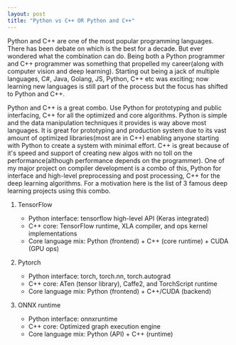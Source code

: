 ```yaml
---
layout: post
title: "Python vs C++ OR Python and C++"
---
```


Python and C++ are one of the most popular programming languages. There has been debate on which is the best for a decade. But ever wondered what the combination can do. Being both a Python programmer and C++ programmer was something that propelled my career(along with computer vision and deep learning). Starting out being a jack of multiple languages, C#, Java, Golang, JS, Python, C++ etc was exciting; now learning new languages is still part of the process but the focus has shifted to Python and C++. 

Python and C++ is a great combo. Use Python for prototyping and public interfacing, C++ for all the optimized and core algorithms. Python is simple and the data manipulation techniques it provides is way above most languages. It is great for prototyping and production system due to its vast amount of optimized libraries(most are in C++) enabling anyone starting with Python to create a system with minimal effort. C++ is great because of it's speed and support of creating new algos with no toll on the performance(although performance depends on the programmer). One of my major project on compiler development is a combo of this, Python for interface and high-level preprocessing and post processing, C++ for the deep learning algorithms. For a motivation here is the list of 3 famous deep learning projects using this combo.

1. TensorFlow
    * Python interface: tensorflow high-level API (Keras integrated)
    * C++ core: TensorFlow runtime, XLA compiler, and ops kernel implementations
    * Core language mix: Python (frontend) + C++ (core runtime) + CUDA (GPU ops)

2. Pytorch
    * Python interface: torch, torch.nn, torch.autograd
    * C++ core: ATen (tensor library), Caffe2, and TorchScript runtime
    * Core language mix: Python (frontend) + C++/CUDA (backend)

3. ONNX runtime
    * Python interface: onnxruntime
    * C++ core: Optimized graph execution engine
    * Core language mix: Python (API) + C++ (runtime)